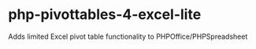 # php-pivottables-4-excel-lite
Adds limited Excel pivot table functionality to PHPOffice/PHPSpreadsheet

